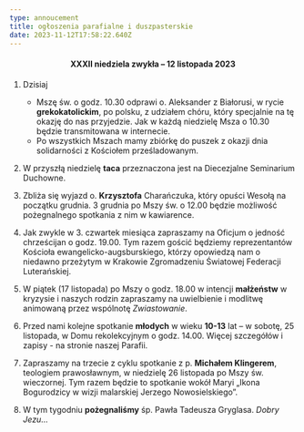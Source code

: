 ```yaml
---
type: annoucement
title: ogłoszenia parafialne i duszpasterskie
date: 2023-11-12T17:58:22.640Z
---
```

<h4 style="text-align:center;">XXXII niedziela zwykła – 12 listopada 2023</h4>

1. Dzisiaj

   * Mszę św. o godz. 10.30 odprawi o. Aleksander z Białorusi, w rycie **grekokatolickim**, po polsku, z udziałem chóru, który specjalnie na tę okazję do nas przyjedzie. Jak w każdą niedzielę Msza o 10.30 będzie transmitowana w internecie.
   * Po wszystkich Mszach mamy zbiórkę do puszek z okazji dnia solidarności z Kościołem prześladowanym.
2. W przyszłą niedzielę **taca** przeznaczona jest na Diecezjalne Seminarium Duchowne.
3. Zbliża się wyjazd o. **Krzysztofa** Charańczuka, który opuści Wesołą na początku grudnia. 3 grudnia po Mszy św. o 12.00 będzie możliwość pożegnalnego spotkania z nim w kawiarence.
4. Jak zwykle w 3. czwartek miesiąca zapraszamy na Oficjum o jedność chrześcijan o godz. 19.00. Tym razem gościć będziemy reprezentantów Kościoła ewangelicko-augsburskiego, którzy opowiedzą nam o niedawno przeżytym w Krakowie Zgromadzeniu Światowej Federacji Luterańskiej.
5. W piątek (17 listopada) po Mszy o godz. 18.00 w intencji **małżeństw** w kryzysie i naszych rodzin zapraszamy na uwielbienie i modlitwę animowaną przez wspólnotę *Zwiastowanie*.
6. Przed nami kolejne spotkanie **młodych** w wieku **10-13** lat – w sobotę, 25 listopada, w Domu rekolekcyjnym o godz. 14.00. Więcej szczegółów i zapisy - na stronie naszej Parafii.
7. Zapraszamy na trzecie z cyklu spotkanie z p. **Michałem Klingerem**, teologiem prawosławnym, w niedzielę 26 listopada po Mszy św. wieczornej. Tym razem będzie to spotkanie wokół Maryi „Ikona Bogurodzicy w wizji malarskiej Jerzego Nowosielskiego”.
8. W tym tygodniu **pożegnaliśmy** śp. Pawła Tadeusza Gryglasa. *Dobry Jezu…*

<!--EndFragment-->